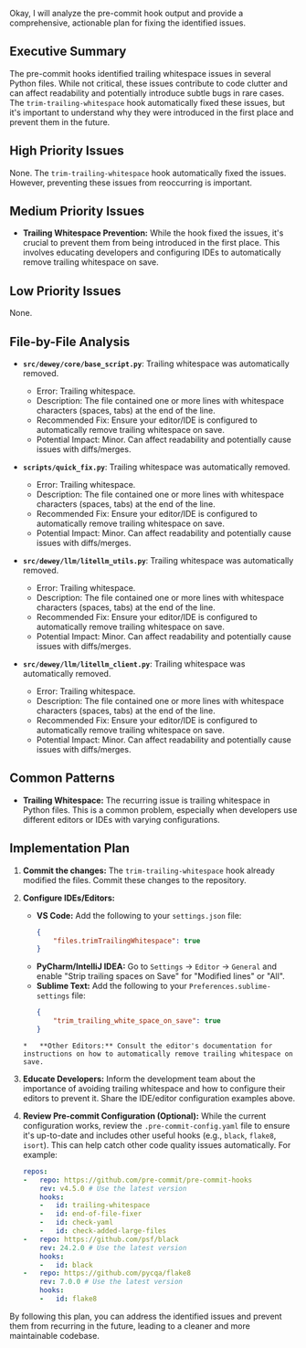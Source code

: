 Okay, I will analyze the pre-commit hook output and provide a comprehensive, actionable plan for fixing the identified issues.

## Executive Summary

The pre-commit hooks identified trailing whitespace issues in several Python files.  While not critical, these issues contribute to code clutter and can affect readability and potentially introduce subtle bugs in rare cases. The `trim-trailing-whitespace` hook automatically fixed these issues, but it's important to understand why they were introduced in the first place and prevent them in the future.

## High Priority Issues

None. The `trim-trailing-whitespace` hook automatically fixed the issues. However, preventing these issues from reoccurring is important.

## Medium Priority Issues

*   **Trailing Whitespace Prevention:**  While the hook fixed the issues, it's crucial to prevent them from being introduced in the first place. This involves educating developers and configuring IDEs to automatically remove trailing whitespace on save.

## Low Priority Issues

None.

## File-by-File Analysis

*   **`src/dewey/core/base_script.py`**: Trailing whitespace was automatically removed.
    *   Error: Trailing whitespace.
    *   Description:  The file contained one or more lines with whitespace characters (spaces, tabs) at the end of the line.
    *   Recommended Fix: Ensure your editor/IDE is configured to automatically remove trailing whitespace on save.
    *   Potential Impact: Minor.  Can affect readability and potentially cause issues with diffs/merges.

*   **`scripts/quick_fix.py`**: Trailing whitespace was automatically removed.
    *   Error: Trailing whitespace.
    *   Description:  The file contained one or more lines with whitespace characters (spaces, tabs) at the end of the line.
    *   Recommended Fix: Ensure your editor/IDE is configured to automatically remove trailing whitespace on save.
    *   Potential Impact: Minor.  Can affect readability and potentially cause issues with diffs/merges.

*   **`src/dewey/llm/litellm_utils.py`**: Trailing whitespace was automatically removed.
    *   Error: Trailing whitespace.
    *   Description:  The file contained one or more lines with whitespace characters (spaces, tabs) at the end of the line.
    *   Recommended Fix: Ensure your editor/IDE is configured to automatically remove trailing whitespace on save.
    *   Potential Impact: Minor.  Can affect readability and potentially cause issues with diffs/merges.

*   **`src/dewey/llm/litellm_client.py`**: Trailing whitespace was automatically removed.
    *   Error: Trailing whitespace.
    *   Description:  The file contained one or more lines with whitespace characters (spaces, tabs) at the end of the line.
    *   Recommended Fix: Ensure your editor/IDE is configured to automatically remove trailing whitespace on save.
    *   Potential Impact: Minor.  Can affect readability and potentially cause issues with diffs/merges.

## Common Patterns

*   **Trailing Whitespace:** The recurring issue is trailing whitespace in Python files. This is a common problem, especially when developers use different editors or IDEs with varying configurations.

## Implementation Plan

1.  **Commit the changes:** The `trim-trailing-whitespace` hook already modified the files.  Commit these changes to the repository.

2.  **Configure IDEs/Editors:**
    *   **VS Code:** Add the following to your `settings.json` file:
        ```json
        {
            "files.trimTrailingWhitespace": true
        }
        ```
    *   **PyCharm/IntelliJ IDEA:** Go to `Settings` -> `Editor` -> `General` and enable "Strip trailing spaces on Save" for "Modified lines" or "All".
    *   **Sublime Text:** Add the following to your `Preferences.sublime-settings` file:
        ```json
        {
            "trim_trailing_white_space_on_save": true
        }
    ```
    *   **Other Editors:** Consult the editor's documentation for instructions on how to automatically remove trailing whitespace on save.

3.  **Educate Developers:**  Inform the development team about the importance of avoiding trailing whitespace and how to configure their editors to prevent it.  Share the IDE/editor configuration examples above.

4.  **Review Pre-commit Configuration (Optional):**  While the current configuration works, review the `.pre-commit-config.yaml` file to ensure it's up-to-date and includes other useful hooks (e.g., `black`, `flake8`, `isort`).  This can help catch other code quality issues automatically.  For example:

    ```yaml
    repos:
    -   repo: https://github.com/pre-commit/pre-commit-hooks
        rev: v4.5.0 # Use the latest version
        hooks:
        -   id: trailing-whitespace
        -   id: end-of-file-fixer
        -   id: check-yaml
        -   id: check-added-large-files
    -   repo: https://github.com/psf/black
        rev: 24.2.0 # Use the latest version
        hooks:
        -   id: black
    -   repo: https://github.com/pycqa/flake8
        rev: 7.0.0 # Use the latest version
        hooks:
        -   id: flake8
    ```

By following this plan, you can address the identified issues and prevent them from recurring in the future, leading to a cleaner and more maintainable codebase.
